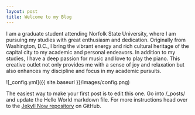 ```yaml
---
layout: post
title: Welcome to my Blog
---
```


I am a graduate student attending Norfolk State University, where I am pursuing my studies with great enthusiasm and dedication. Originally from Washington, D.C., I bring the vibrant energy and rich cultural heritage of the capital city to my academic and personal endeavors. In addition to my studies, I have a deep passion for music and love to play the piano. This creative outlet not only provides me with a sense of joy and relaxation but also enhances my discipline and focus in my academic pursuits.

![_config.yml]({{ site.baseurl }}/images/config.png)

The easiest way to make your first post is to edit this one. Go into /_posts/ and update the Hello World markdown file. For more instructions head over to the [Jekyll Now repository](https://github.com/barryclark/jekyll-now) on GitHub.
